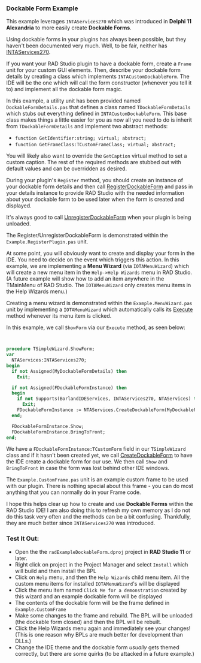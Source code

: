 ### Dockable Form Example

This example leverages `INTAServices270` which was introduced in **<span style="color:ide_violet">Delphi 11 Alexandria</span>**
to more easily create **<span style="color:ide_orange">Dockable Forms</span>**.

Using dockable forms in your plugins has always been possible, but they haven't been documented very much.  Well, to be fair,
neither has [INTAServices270](https://docwiki.embarcadero.com/Libraries/en/ToolsAPI.INTAServices270).

If you want your RAD Studio plugin to have a dockable form, create a `Frame` unit for your custom GUI elements.
Then, describe your dockable form details by creating a class which implements `INTACustomDockableForm`.  The IDE will be the one
which will call the form constructor (whenever you tell it to) and implement all the dockable form magic.

In this example, a utility unit has been provided named `DockableFormDetails.pas` that defines a class named `TDockableFormDetails` which stubs
out everything defined in `INTACustomDockableForm`.  This base class makes things a little easier for you as now all you need to do is
inherit from `TDockableFormDetails` and implement two abstract methods:
  - `function GetIdentifier:string; virtual; abstract;`
  - `function GetFrameClass:TCustomFrameClass; virtual; abstract;`

You will likely also want to override the `GetCaption` virtual method to set a custom caption.  The rest of the required methods
are stubbed out with default values and can be overridden as desired.

During your plugin's `Register` method, you should create an instance of your dockable form details and then call
[RegisterDockableForm](https://docwiki.embarcadero.com/Libraries/en/ToolsAPI.INTAServices270.RegisterDockableForm)
and pass in your details instance to provide RAD Studio with the needed information about your dockable form to be used
later when the form is created and displayed.

It's always good to call [UnregisterDockableForm](https://docwiki.embarcadero.com/Libraries/Athens/en/ToolsAPI.INTAServices270.UnregisterDockableForm)
when your plugin is being unloaded.

The Register/UnregisterDockableForm is demonstrated within the `Example.RegisterPlugin.pas` unit.

At some point, you will obviously want to create and display your form in the IDE.  You need to decide on the event which triggers this action.
In this example, we are implementing a **<span style="color:ide_orange">Menu Wizard</span>** (via `IOTAMenuWizard`) which will create a new
menu item in the `Help->Help Wizards` menu in RAD Studio.  (A future example will show how to add an item anywhere in the TMainMenu of RAD Studio.
The `IOTAMenuWizard` only creates menu items in the Help Wizards menu.)

Creating a menu wizard is demonstrated within the `Example.MenuWizard.pas` unit by implementing a `IOTAMenuWizard` which automatically calls its
[Execute](https://docwiki.embarcadero.com/Libraries/en/ToolsAPI.IOTAWizard.Execute) method whenever its menu item is clicked.

In this example, we call `ShowForm` via our `Execute` method, as seen below:

```Pascal


procedure TSimpleWizard.ShowForm;
var
  NTAServices:INTAServices270;
begin
  if not Assigned(MyDockableFormDetails) then
    Exit;

  if not Assigned(FDockableFormInstance) then
  begin
    if not Supports(BorlandIDEServices, INTAServices270, NTAServices) then
      Exit;
    FDockableFormInstance := NTAServices.CreateDockableForm(MyDockableFormDetails);
  end;

  FDockableFormInstance.Show;
  FDockableFormInstance.BringToFront;
end;


````

We have a `FDockableFormInstance:TCustomForm` field in our `TSimpleWizard` class and if it hasn't been created yet,
we call [CreateDockableForm](https://docwiki.embarcadero.com/Libraries/en/ToolsAPI.INTAServices270.CreateDockableForm)
to have the IDE create a dockable form for our use.  We then call `Show` and `BringToFront` in case the form was lost behind other
IDE windows.


The `Example.CustomFrame.pas` unit is an example custom frame to be used with our plugin.  There is nothing special about this frame - you can do most anything
that you can normally do in your Frame code.

I hope this helps clear up how to create and use **<span style="color:ide_orange">Dockable Forms</span>** within the RAD Studio IDE!  I am also doing this
to refresh my own memory as I do not do this task very often and the methods can be a bit confusing.  Thankfully, they are much better
since `INTAServices270` was introduced.


### Test It Out:
- Open the the `radExampleDockableForm.dproj` project in **<span style="color:ide_violet">RAD Studio 11</span>** or later.
- Right click on project in the Project Manager and select `Install` which will build and then install the BPL
- Click on `Help` menu, and then the `Help Wizards` child menu item.  All the custom menu items for installed `IOTAMenuWizard`'s will be displayed
- Click the menu item named `Click Me for a demonstration` created by this wizard and an example dockable form will be displayed
- The contents of the dockable form will be the frame defined in `Example.CustomFrame`
- Make some changes to the frame and rebuild.  The BPL will be unloaded (the dockable form closed) and then the BPL will be rebuilt.
- Click the Help Wizards menu again and immediately see your changes!  (This is one reason why BPLs are much better for development than DLLs.)
- Change the IDE theme and the dockable form *usually* gets themed correctly, but there are some quirks (to be attacked in a future example.)



